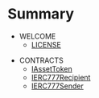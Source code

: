 # Summary
* WELCOME
	 - [LICENSE](LICENSE.md)
- CONTRACTS
	 - [IAssetToken](./IAssetToken.md)
	 - [IERC777Recipient](./IERC777Recipient.md)
	 - [IERC777Sender](./IERC777Sender.md)
